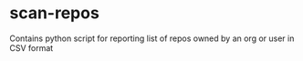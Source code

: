 # scan-repos
Contains python script for reporting list of repos owned by an org or user in CSV format
